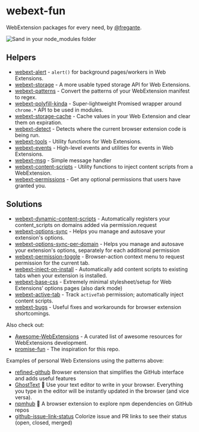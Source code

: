 # webext-fun

WebExtension packages for every need, by [@fregante](https://github.com/fregante).

![Sand in your node_modules folder](https://user-images.githubusercontent.com/1402241/127905928-829c007b-0b04-4162-99b5-a4fd2e6305bf.JPG)

## Helpers

* [webext-alert](https://github.com/fregante/webext-alert) - `alert()` for background pages/workers in Web Extensions.
* [webext-storage](https://github.com/fregante/webext-storage) - A more usable typed storage API for Web Extensions.
* [webext-patterns](https://github.com/fregante/webext-patterns) - Convert the patterns of your WebExtension manifest to regex.
* [webext-polyfill-kinda](https://github.com/fregante/webext-polyfill-kinda) - Super-lightweight Promised wrapper around `chrome.*` API to be used in modules.
* [webext-storage-cache](https://github.com/fregante/webext-storage-cache) - Cache values in your Web Extension and clear them on expiration.
* [webext-detect](https://github.com/fregante/webext-detect) - Detects where the current browser extension code is being run.
* [webext-tools](https://github.com/fregante/webext-tools) - Utility functions for Web Extensions.
* [webext-events](https://github.com/fregante/webext-events) - High-level events and utilities for events in Web Extensions.
* [webext-msg](https://github.com/fregante/webext-msg) - Simple message handler
* [webext-content-scripts](https://github.com/fregante/webext-content-scripts) - Utility functions to inject content scripts from a WebExtension.
* [webext-permissions](https://github.com/fregante/webext-permissions) - Get any optional permissions that users have granted you.

## Solutions

* [webext-dynamic-content-scripts](https://github.com/fregante/webext-dynamic-content-scripts) - Automatically registers your content_scripts on domains added via permission.request
* [webext-options-sync](https://github.com/fregante/webext-options-sync) - Helps you manage and autosave your extension's options.
* [webext-options-sync-per-domain](https://github.com/fregante/webext-options-sync-per-domain) - Helps you manage and autosave your extension's options, separately for each additional permission
* [webext-permission-toggle](https://github.com/fregante/webext-permission-toggle) - Browser-action context menu to request permission for the current tab.
* [webext-inject-on-install](https://github.com/fregante/webext-inject-on-install) - Automatically add content scripts to existing tabs when your extension is installed.
* [webext-base-css](https://github.com/fregante/webext-base-css) - Extremely minimal stylesheet/setup for Web Extensions’ options pages (also dark mode)
* [webext-active-tab](https://github.com/fregante/webext-active-tab) - Track `activeTab` permission; automatically inject content scripts.
* [webext-bugs](https://github.com/fregante/webext-bugs) - Useful fixes and workarounds for browser extension shortcomings.

<!--

* [webext-content-script-ping](https://github.com/fregante/webext-content-script-ping) - One-file interface to detect whether your content script have loaded.

-->

Also check out:

* [Awesome-WebExtensions](https://github.com/fregante/Awesome-WebExtensions) - A curated list of awesome resources for WebExtensions development.
* [promise-fun](https://github.com/sindresorhus/promise-fun) - The inspiration for this repo.

Examples of personal Web Extensions using the patterns above:

* [refined-github](https://github.com/refined-github/refined-github) Browser extension that simplifies the GitHub interface and adds useful features
* [GhostText](https://github.com/fregante/GhostText) 👻 Use your text editor to write in your browser. Everything you type in the editor will be instantly updated in the browser (and vice versa).
* [npmhub](https://github.com/npmhub/npmhub) 🔎 A browser extension to explore npm dependencies on GitHub repos
* [github-issue-link-status](https://github.com/fregante/github-issue-link-status) Colorize issue and PR links to see their status (open, closed, merged)
